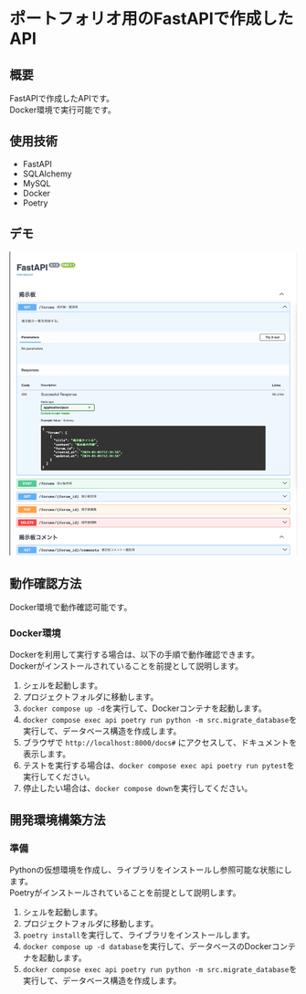 # ポートフォリオ用のFastAPIで作成したAPI

## 概要

FastAPIで作成したAPIです。  
Docker環境で実行可能です。

## 使用技術

- FastAPI
- SQLAlchemy
- MySQL
- Docker
- Poetry

## デモ

![デモ画像](images/ReadmeDemoImage.png)

## 動作確認方法

Docker環境で動作確認可能です。  

### Docker環境

Dockerを利用して実行する場合は、以下の手順で動作確認できます。  
Dockerがインストールされていることを前提として説明します。

1. シェルを起動します。
2. プロジェクトフォルダに移動します。
3. `docker compose up -d`を実行して、Dockerコンテナを起動します。
4. `docker compose exec api poetry run python -m src.migrate_database`を実行して、データベース構造を作成します。
5. ブラウザで `http://localhost:8000/docs#` にアクセスして、ドキュメントを表示します。
6. テストを実行する場合は、`docker compose exec api poetry run pytest`を実行してください。
7. 停止したい場合は、`docker compose down`を実行してください。

## 開発環境構築方法

### 準備

Pythonの仮想環境を作成し、ライブラリをインストールし参照可能な状態にします。  
Poetryがインストールされていることを前提として説明します。  

1. シェルを起動します。
2. プロジェクトフォルダに移動します。
3. `poetry install`を実行して、ライブラリをインストールします。
4. `docker compose up -d database`を実行して、データベースのDockerコンテナを起動します。
5. `docker compose exec api poetry run python -m src.migrate_database`を実行して、データベース構造を作成します。
